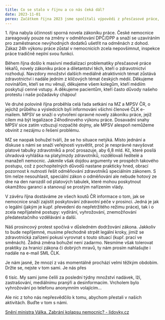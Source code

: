 ```yaml
---
title: Co se stalo v říjnu a co nás čeká dál?
date: 2023-11-01
perex: Začátkem října 2023 jsme spočítali výpovědi z přesčasové práce, které lékaři poskytli na vědomí SML ČLK. 6 tisíc zapojených lékařů dělá z akce Lékaři jsou jenom lidi historicky největší protest zdravotníků v ČR. Hlas 6 tisíců lékařů nelze ignorovat, přesto se o to někteří snaží. Dochází rovněž k pokusům o oslabení celostátního dosahu protestu, nejčastěji tím, že lékařům konkrétního pracoviště nabízejí dočasné zlepšení platových či jiných podmínek výměnou za odvolání nesouhlasu s prosincovou přesčasovou prací.
---
```

1\. října nabyla účinnosti sporná novela zákoníku práce. České nemocnice zareagovaly pouze na změny v odměňování DPČ/DPP a snaží se uzavíráním pro zaměstnance nevýhodných dodatků ušetřit na odměnách z dohod. Zákaz 24h výkonu práce zůstal v nemocnicích zcela nepovšimnut, inspekce práce tradičně neplní svou funkci.

Během října došlo k masivní medializaci problematiky přesčasové práce lékařů, novely zákoníku práce a diletantství těch, kteří o zdravotnictví rozhodují. Navzdory množství dalších mediálně atraktivních témat zůstává zdravotnictví i nadále jedním z klíčových témat českých médií. Děkujeme novinářům, kteří se mu věnují, děkujeme všem kolegům, kteří médiím poskytují cenné vstupy. A děkujeme pacientům, kteří často důvody našeho protestu i naše požadavky chápou!

Ve druhé polovině října proběhla celá řada setkání na MZ a MPSV ČR, o jejichž průběhu a výsledcích byli informováni všichni členové ČLK e-mailem. MPSV se snaží o vytvoření opravné novely zákoníku práce, jejíž cílem má být legalizace 24hodinového výkonu práce. Dosavadní snahy MPSV sice zatím vzbuzují rozpačité dojmy, ale MPSV alespoň nemůžeme obvinit z nezájmu o řešení problému.

MZ se naopak bohužel tváří, že se ho situace netýká. Místo jednání a diskuse s námi se snaží veřejnosti vysvětlit, proč je nesprávné navyšovat platové tabulky zdravotníků a proč prosazuje, aby 6,8 mld. Kč, které posílá úhradová vyhláška na platy/mzdy zdravotníků, rozdělovali ředitelé a manažeři nemocnic. Jakmile však dojdou argumenty ve prospěch takového postupu, což z pochopitelných důvodů nastane prakticky hned, obrací pozornost k nutnosti řešit odměňování zdravotníků speciálním zákonem. S tím nelze nesouhlasit, speciální zákon o odměňování ale nebude hotový ze dne na den narozdíl od platových tabulek, které mohou poskytnout okamžitou garanci a stanovují se prostým nařízením vlády.

V závěru října dostáváme ze všech koutů ČR informace o tom, jak se nemocnice snaží zajistit poskytování zdravotní péče v prosinci. Jedná je jak o legální (jakým je kupř. převedení do nepřetržitého režimu práce), tak i o zcela nepřijatelné postupy: vydírání, vyhrožování, znemožňování předatestačního vzdělávání a další.

Náš prosincový protest spočívá v důsledném dodržování zákona. Jakkoliv to bude nepříjemné, musíme přechodně strpět legální kroky, jimiž se zdravotnická zařízení pokusí vyrovnat s touto situací (kupř. prací ve směnách). Žádná změna bohužel není zadarmo. Nesmíme však tolerovat praktiky za hranicí zákona či dobrých mravů, ty nám prosím nahlašujte i nadále na e-mail SML ČLK.

Je nám jasné, že mnozí z vás momentálně prochází velmi těžkým obdobím. Držte se, nejste v tom sami. Je nás přes

6 tisíc. My sami jsme čelili za poslední týdny množství nadávek, lží, zastrašování, mediálnímu pranýři a desinformacím. Vrcholem bylo vyhrožování po telefonu anonymním volajícím...

Ale nic z toho nás nepřesvědčilo k tomu, abychom přestali v našich aktivitách. Buďte v tom s námi.

[Snění ministra Válka. Zabrání kolapsu nemocnic? - lidovky.cz](https://www.lidovky.cz/nazory/nemocnice-lekari-prescasy-vlastimil-valek.A231030_184727_ln_nazory_hud)
